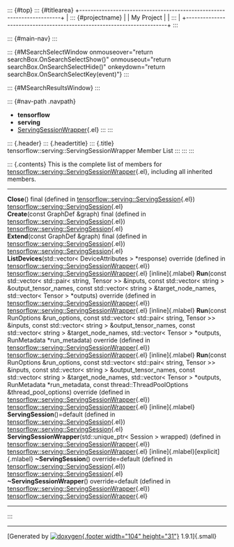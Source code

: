 ::: {#top}
::: {#titlearea}
+-----------------------------------------------------------------------+
| ::: {#projectname}                                                    |
| My Project                                                            |
| :::                                                                   |
+-----------------------------------------------------------------------+
:::

::: {#main-nav}
:::

::: {#MSearchSelectWindow onmouseover="return searchBox.OnSearchSelectShow()" onmouseout="return searchBox.OnSearchSelectHide()" onkeydown="return searchBox.OnSearchSelectKey(event)"}
:::

::: {#MSearchResultsWindow}
:::

::: {#nav-path .navpath}
-   **tensorflow**
-   **serving**
-   [ServingSessionWrapper](classtensorflow_1_1serving_1_1ServingSessionWrapper.html){.el}
:::
:::

::: {.header}
::: {.headertitle}
::: {.title}
tensorflow::serving::ServingSessionWrapper Member List
:::
:::
:::

::: {.contents}
This is the complete list of members for
[tensorflow::serving::ServingSessionWrapper](classtensorflow_1_1serving_1_1ServingSessionWrapper.html){.el},
including all inherited members.

  -------------------------------------------------------------------------------------------------------------------------------------------------------------------------------------------------------------------------------------------------------------------------------------------------------------------------------------------------------------------------------------------------------------------------------------------------------------------------- ------------------------------------------------------------------------------------------------------------- --------------------------------------
  **Close**() final (defined in [tensorflow::serving::ServingSession](classtensorflow_1_1serving_1_1ServingSession.html){.el})                                                                                                                                                                                                                                                                                                                                               [tensorflow::serving::ServingSession](classtensorflow_1_1serving_1_1ServingSession.html){.el}                 
  **Create**(const GraphDef &graph) final (defined in [tensorflow::serving::ServingSession](classtensorflow_1_1serving_1_1ServingSession.html){.el})                                                                                                                                                                                                                                                                                                                         [tensorflow::serving::ServingSession](classtensorflow_1_1serving_1_1ServingSession.html){.el}                 
  **Extend**(const GraphDef &graph) final (defined in [tensorflow::serving::ServingSession](classtensorflow_1_1serving_1_1ServingSession.html){.el})                                                                                                                                                                                                                                                                                                                         [tensorflow::serving::ServingSession](classtensorflow_1_1serving_1_1ServingSession.html){.el}                 
  **ListDevices**(std::vector\< DeviceAttributes \> \*response) override (defined in [tensorflow::serving::ServingSessionWrapper](classtensorflow_1_1serving_1_1ServingSessionWrapper.html){.el})                                                                                                                                                                                                                                                                            [tensorflow::serving::ServingSessionWrapper](classtensorflow_1_1serving_1_1ServingSessionWrapper.html){.el}   [inline]{.mlabel}
  **Run**(const std::vector\< std::pair\< string, Tensor \>\> &inputs, const std::vector\< string \> &output\_tensor\_names, const std::vector\< string \> &target\_node\_names, std::vector\< Tensor \> \*outputs) override (defined in [tensorflow::serving::ServingSessionWrapper](classtensorflow_1_1serving_1_1ServingSessionWrapper.html){.el})                                                                                                                        [tensorflow::serving::ServingSessionWrapper](classtensorflow_1_1serving_1_1ServingSessionWrapper.html){.el}   [inline]{.mlabel}
  **Run**(const RunOptions &run\_options, const std::vector\< std::pair\< string, Tensor \>\> &inputs, const std::vector\< string \> &output\_tensor\_names, const std::vector\< string \> &target\_node\_names, std::vector\< Tensor \> \*outputs, RunMetadata \*run\_metadata) override (defined in [tensorflow::serving::ServingSessionWrapper](classtensorflow_1_1serving_1_1ServingSessionWrapper.html){.el})                                                           [tensorflow::serving::ServingSessionWrapper](classtensorflow_1_1serving_1_1ServingSessionWrapper.html){.el}   [inline]{.mlabel}
  **Run**(const RunOptions &run\_options, const std::vector\< std::pair\< string, Tensor \>\> &inputs, const std::vector\< string \> &output\_tensor\_names, const std::vector\< string \> &target\_node\_names, std::vector\< Tensor \> \*outputs, RunMetadata \*run\_metadata, const thread::ThreadPoolOptions &thread\_pool\_options) override (defined in [tensorflow::serving::ServingSessionWrapper](classtensorflow_1_1serving_1_1ServingSessionWrapper.html){.el})   [tensorflow::serving::ServingSessionWrapper](classtensorflow_1_1serving_1_1ServingSessionWrapper.html){.el}   [inline]{.mlabel}
  **ServingSession**()=default (defined in [tensorflow::serving::ServingSession](classtensorflow_1_1serving_1_1ServingSession.html){.el})                                                                                                                                                                                                                                                                                                                                    [tensorflow::serving::ServingSession](classtensorflow_1_1serving_1_1ServingSession.html){.el}                 
  **ServingSessionWrapper**(std::unique\_ptr\< Session \> wrapped) (defined in [tensorflow::serving::ServingSessionWrapper](classtensorflow_1_1serving_1_1ServingSessionWrapper.html){.el})                                                                                                                                                                                                                                                                                  [tensorflow::serving::ServingSessionWrapper](classtensorflow_1_1serving_1_1ServingSessionWrapper.html){.el}   [inline]{.mlabel}[explicit]{.mlabel}
  **\~ServingSession**() override=default (defined in [tensorflow::serving::ServingSession](classtensorflow_1_1serving_1_1ServingSession.html){.el})                                                                                                                                                                                                                                                                                                                         [tensorflow::serving::ServingSession](classtensorflow_1_1serving_1_1ServingSession.html){.el}                 
  **\~ServingSessionWrapper**() override=default (defined in [tensorflow::serving::ServingSessionWrapper](classtensorflow_1_1serving_1_1ServingSessionWrapper.html){.el})                                                                                                                                                                                                                                                                                                    [tensorflow::serving::ServingSessionWrapper](classtensorflow_1_1serving_1_1ServingSessionWrapper.html){.el}   
  -------------------------------------------------------------------------------------------------------------------------------------------------------------------------------------------------------------------------------------------------------------------------------------------------------------------------------------------------------------------------------------------------------------------------------------------------------------------------- ------------------------------------------------------------------------------------------------------------- --------------------------------------
:::

------------------------------------------------------------------------

[Generated by [![doxygen](doxygen.svg){.footer width="104"
height="31"}](https://www.doxygen.org/index.html) 1.9.1]{.small}
